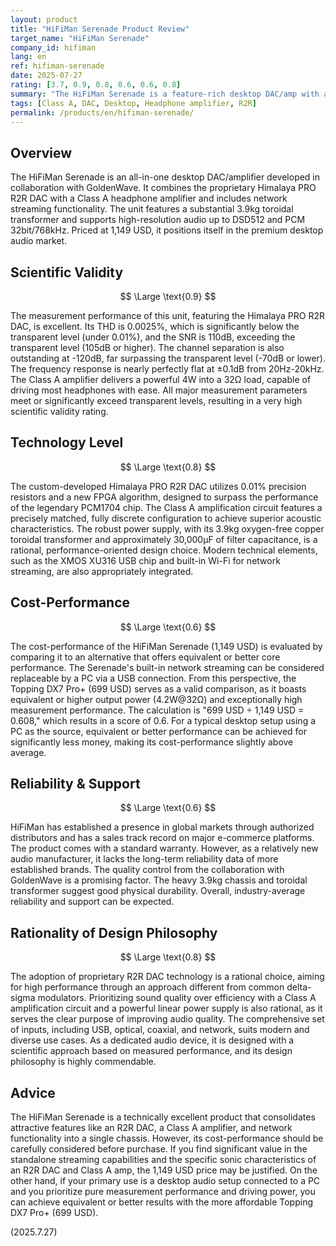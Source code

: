 ```yaml
---
layout: product
title: "HiFiMan Serenade Product Review"
target_name: "HiFiMan Serenade"
company_id: hifiman
lang: en
ref: hifiman-serenade
date: 2025-07-27
rating: [3.7, 0.9, 0.8, 0.6, 0.6, 0.8]
summary: "The HiFiMan Serenade is a feature-rich desktop DAC/amp with a Himalaya PRO R2R DAC and Class A amplifier, but its cost-performance is challenged by the availability of less expensive alternative setups."
tags: [Class A, DAC, Desktop, Headphone amplifier, R2R]
permalink: /products/en/hifiman-serenade/
---
```

## Overview

The HiFiMan Serenade is an all-in-one desktop DAC/amplifier developed in collaboration with GoldenWave. It combines the proprietary Himalaya PRO R2R DAC with a Class A headphone amplifier and includes network streaming functionality. The unit features a substantial 3.9kg toroidal transformer and supports high-resolution audio up to DSD512 and PCM 32bit/768kHz. Priced at 1,149 USD, it positions itself in the premium desktop audio market.

## Scientific Validity

$$ \Large \text{0.9} $$

The measurement performance of this unit, featuring the Himalaya PRO R2R DAC, is excellent. Its THD is 0.0025%, which is significantly below the transparent level (under 0.01%), and the SNR is 110dB, exceeding the transparent level (105dB or higher). The channel separation is also outstanding at -120dB, far surpassing the transparent level (-70dB or lower). The frequency response is nearly perfectly flat at ±0.1dB from 20Hz-20kHz. The Class A amplifier delivers a powerful 4W into a 32Ω load, capable of driving most headphones with ease. All major measurement parameters meet or significantly exceed transparent levels, resulting in a very high scientific validity rating.

## Technology Level

$$ \Large \text{0.8} $$

The custom-developed Himalaya PRO R2R DAC utilizes 0.01% precision resistors and a new FPGA algorithm, designed to surpass the performance of the legendary PCM1704 chip. The Class A amplification circuit features a precisely matched, fully discrete configuration to achieve superior acoustic characteristics. The robust power supply, with its 3.9kg oxygen-free copper toroidal transformer and approximately 30,000μF of filter capacitance, is a rational, performance-oriented design choice. Modern technical elements, such as the XMOS XU316 USB chip and built-in Wi-Fi for network streaming, are also appropriately integrated.

## Cost-Performance

$$ \Large \text{0.6} $$

The cost-performance of the HiFiMan Serenade (1,149 USD) is evaluated by comparing it to an alternative that offers equivalent or better core performance. The Serenade's built-in network streaming can be considered replaceable by a PC via a USB connection. From this perspective, the Topping DX7 Pro+ (699 USD) serves as a valid comparison, as it boasts equivalent or higher output power (4.2W@32Ω) and exceptionally high measurement performance. The calculation is "699 USD ÷ 1,149 USD = 0.608," which results in a score of 0.6. For a typical desktop setup using a PC as the source, equivalent or better performance can be achieved for significantly less money, making its cost-performance slightly above average.

## Reliability & Support

$$ \Large \text{0.6} $$

HiFiMan has established a presence in global markets through authorized distributors and has a sales track record on major e-commerce platforms. The product comes with a standard warranty. However, as a relatively new audio manufacturer, it lacks the long-term reliability data of more established brands. The quality control from the collaboration with GoldenWave is a promising factor. The heavy 3.9kg chassis and toroidal transformer suggest good physical durability. Overall, industry-average reliability and support can be expected.

## Rationality of Design Philosophy

$$ \Large \text{0.8} $$

The adoption of proprietary R2R DAC technology is a rational choice, aiming for high performance through an approach different from common delta-sigma modulators. Prioritizing sound quality over efficiency with a Class A amplification circuit and a powerful linear power supply is also rational, as it serves the clear purpose of improving audio quality. The comprehensive set of inputs, including USB, optical, coaxial, and network, suits modern and diverse use cases. As a dedicated audio device, it is designed with a scientific approach based on measured performance, and its design philosophy is highly commendable.

## Advice

The HiFiMan Serenade is a technically excellent product that consolidates attractive features like an R2R DAC, a Class A amplifier, and network functionality into a single chassis. However, its cost-performance should be carefully considered before purchase. If you find significant value in the standalone streaming capabilities and the specific sonic characteristics of an R2R DAC and Class A amp, the 1,149 USD price may be justified. On the other hand, if your primary use is a desktop audio setup connected to a PC and you prioritize pure measurement performance and driving power, you can achieve equivalent or better results with the more affordable Topping DX7 Pro+ (699 USD).

(2025.7.27)
